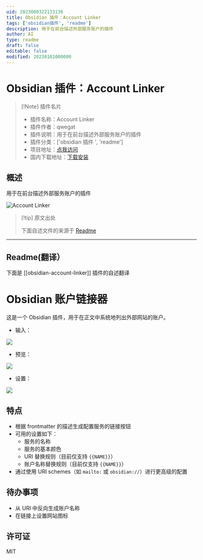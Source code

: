```yaml
---
uid: 2023080322133136
title: Obsidian 插件：Account Linker
tags: ['obsidian插件', 'readme']
description: 用于在前台描述外部服务账户的插件
author: AI
type: readme
draft: false
editable: false
modified: 20230101000000
---
```


# Obsidian 插件：Account Linker

> [!Note] 插件名片
> - 插件名称：Account Linker
> - 插件作者：qwegat
> - 插件说明：用于在前台描述外部服务账户的插件
> - 插件分类：['obsidian 插件 ', 'readme']
> - 项目地址：[点我访问](https://github.com/qwegat/Obsidian-Account-Linker)
> - 国内下载地址：[下载安装](https://pkmer.cn/products/plugin/pluginMarket/?obsidian-account-linker)

## 概述

用于在前台描述外部服务账户的插件

![Account Linker](https://cdn.pkmer.cn/covers/obsidian-account-linker.png!pkmer)

> [!tip] 原文出处
>
>下面自述文件的来源于 [Readme](https://ghproxy.net/https://raw.githubusercontent.com/qwegat/Obsidian-Account-Linker/master/README.md)

---

## Readme(翻译）

下面是 [[obsidian-account-linker]] 插件的自述翻译

# Obsidian 账户链接器

这是一个 Obsidian 插件，用于在正文中系统地列出外部网站的账户。

- 输入：

![](./media/image001.png)

- 预览：

![](./media/image002.png)

- 设置：

![](./media/image003.png)

## 特点

- 根据 frontmatter 的描述生成配置服务的链接按钮
- 可用的设置如下：
  - 服务的名称
  - 服务的基本颜色
  - URI 替换规则（目前仅支持 `{{NAME}}`）
  - 账户名称替换规则（目前仅支持 `{{NAME}}`）
- 通过使用 URI schemes（如 `mailto:` 或 `obsidian://`）进行更高级的配置

## 待办事项

- 从 URI 中反向生成账户名称
- 在链接上设置网站图标

## 许可证

MIT
